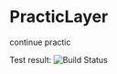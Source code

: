 # PracticLayer
continue practic

Test result:
![Build Status](https://github.com/Vasiliy-Grunin/PracticLayer/actions/workflows/DevelopRunBuildTest.yml)
